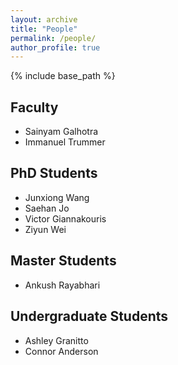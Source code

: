 ```yaml
---
layout: archive
title: "People"
permalink: /people/
author_profile: true
---
```


{% include base_path %}

## Faculty

- Sainyam Galhotra
- Immanuel Trummer

## PhD Students

- Junxiong Wang
- Saehan Jo
- Victor Giannakouris
- Ziyun Wei

## Master Students

- Ankush Rayabhari

## Undergraduate Students

- Ashley Granitto
- Connor Anderson

